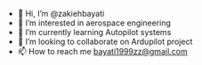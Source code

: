 - 👋 Hi, I’m @zakiehbayati
- 👀 I’m interested in aerospace engineering
- 🌱 I’m currently learning Autopilot systems
- 💞️ I’m looking to collaborate on Ardupilot project
- 📫 How to reach me bayati1999zz@gmail.com

<!---
zakiehbayati/zakiehbayati is a ✨ special ✨ repository because its `README.md` (this file) appears on your GitHub profile.
You can click the Preview link to take a look at your changes.
--->
